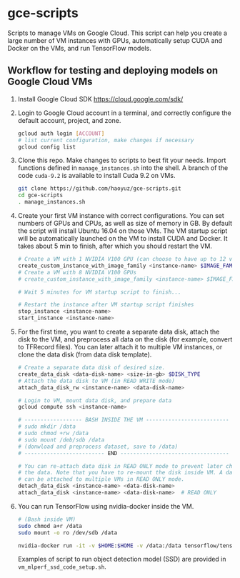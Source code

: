 # gce-scripts

Scripts to manage VMs on Google Cloud. This script can help you create
a large number of VM instances with GPUs, automatically setup CUDA
and Docker on the VMs, and run TensorFlow models.

## Workflow for testing and deploying models on Google Cloud VMs

1. Install Google Cloud SDK
   https://cloud.google.com/sdk/

2. Login to Google Cloud account in a terminal, and correctly configure the
   default account, project, and zone.
   ```bash
   gcloud auth login [ACCOUNT]
   # list current configuration, make changes if necessary
   gcloud config list
   ```

3. Clone this repo. Make changes to scripts to best fit your needs. Import
   functions defined in `manage_instances.sh` into the shell. A branch of
   the code `cuda-9.2` is available to install Cuda 9.2 on VMs.
   ```bash
   git clone https://github.com/haoyuz/gce-scripts.git
   cd gce-scripts
   . manage_instances.sh 
   ```

4. Create your first VM instance with correct configurations. You can set
   numbers of GPUs and CPUs, as well as size of memory in GB. By default
   the script will install Ubuntu 16.04 on those VMs. The VM startup script
   will be automatically launched on the VM to install CUDA and Docker. It
   takes about 5 min to finish, after which you should restart the VM.
   ```bash
   # Create a VM with 1 NVIDIA V100 GPU (can choose to have up to 12 vCPU and 78 GB memory)
   create_custom_instance_with_image_family <instance-name> $IMAGE_FAMILY $IMAGE_PROJECT 12 1 64
   # Create a VM with 8 NVIDIA V100 GPUs
   # create_custom_instance_with_image_family <instance-name> $IMAGE_FAMILY $IMAGE_PROJECT 96 8 512
   
   # Wait 5 minutes for VM startup script to finish...

   # Restart the instance after VM startup script finishes
   stop_instance <instance-name>
   start_instance <instance-name>
   ```

5. For the first time, you want to create a separate data disk, attach the disk
   to the VM, and preprocess all data on the disk (for example, convert to
   TFRecord files). You can later attach it to multiple VM instances, or clone
   the data disk (from data disk template).
   ```bash
   # Create a separate data disk of desired size.
   create_data_disk <data-disk-name> <size-in-gb> $DISK_TYPE
   # Attach the data disk to VM (in READ WRITE mode)
   attach_data_disk_rw <instance-name> <data-disk-name>

   # Login to VM, mount data disk, and prepare data
   gcloud compute ssh <instance-name>

   # ------------------ BASH INSIDE THE VM --------------------------
   # sudo mkdir /data
   # sudo chmod +rw /data
   # sudo mount /deb/sdb /data
   # (donwload and preprocess dataset, save to /data)
   # ------------------------- END ----------------------------------

   # You can re-attach data disk in READ ONLY mode to prevent later changes to
   # the data. Note that you have to re-mount the disk inside VM. A data disk
   # can be attached to multiple VMs in READ ONLY mode.
   detach_data_disk <instance-name> <data-disk-name>
   attach_data_disk <instance-name> <data-disk-name>  # READ ONLY
   ```

6. You can run TensorFlow using nvidia-docker inside the VM.
   ```bash
   # (Bash inside VM)
   sudo chmod a+r /data
   sudo mount -o ro /dev/sdb /data

   nvidia-docker run -it -v $HOME:$HOME -v /data:/data tensorflow/tensorflow:nightly-gpu bash
   ```
   Examples of script to run object detection model (SSD) are provided in
   `vm_mlperf_ssd_code_setup.sh`.

